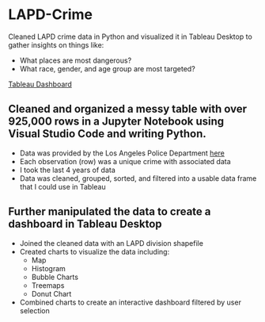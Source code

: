 # LAPD-Crime
Cleaned LAPD crime data in Python and visualized it in Tableau Desktop to gather insights on things like:<br>
- What places are most dangerous?
- What race, gender, and age group are most targeted?

[Tableau Dashboard](https://public.tableau.com/views/LAPDData_17130683790150/Dashboard1?:language=en-US&:sid=&:display_count=n&:origin=viz_share_link)

## Cleaned and organized a messy table with over 925,000 rows in a Jupyter Notebook using Visual Studio Code and writing Python.
  - Data was provided by the Los Angeles Police Department [here](https://data.lacity.org/Public-Safety/Crime-Data-from-2020-to-Present/2nrs-mtv8/about_data) 
  - Each observation (row) was a unique crime with associated data
  - I took the last 4 years of data
  - Data was cleaned, grouped, sorted, and filtered into a usable data frame that I could use in Tableau

## Further manipulated the data to create a dashboard in Tableau Desktop
  - Joined the cleaned data with an LAPD division shapefile
  - Created charts to visualize the data including:
    - Map
    - Histogram
    - Bubble Charts
    - Treemaps
    - Donut Chart
  - Combined charts to create an interactive dashboard filtered by user selection
